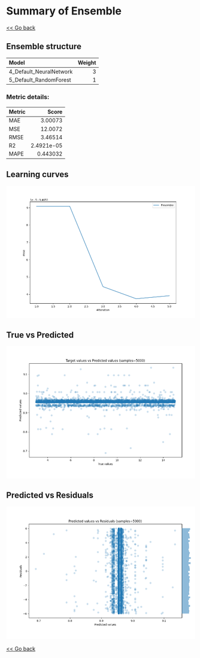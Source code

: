 # Summary of Ensemble

[<< Go back](../README.md)


## Ensemble structure
| Model                   |   Weight |
|:------------------------|---------:|
| 4_Default_NeuralNetwork |        3 |
| 5_Default_RandomForest  |        1 |

### Metric details:
| Metric   |       Score |
|:---------|------------:|
| MAE      |  3.00073    |
| MSE      | 12.0072     |
| RMSE     |  3.46514    |
| R2       |  2.4921e-05 |
| MAPE     |  0.443032   |



## Learning curves
![Learning curves](learning_curves.png)
## True vs Predicted

![True vs Predicted](true_vs_predicted.png)


## Predicted vs Residuals

![Predicted vs Residuals](predicted_vs_residuals.png)



[<< Go back](../README.md)
